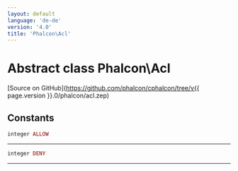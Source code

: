 ```yaml
---
layout: default
language: 'de-de'
version: '4.0'
title: 'Phalcon\Acl'
---
```


# Abstract class **Phalcon\Acl**

[Source on GitHub](https://github.com/phalcon/cphalcon/tree/v{{ page.version }}.0/phalcon/acl.zep)

## Constants

```php
integer ALLOW
```

* * *

```php
integer DENY
```

* * *